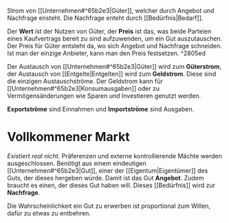 Strom von [[Unternehmen#^65b2e3|Güter]], welcher durch Angebot und Nachfrage ensteht. Die Nachfrage enteht durch [[Bedürfnis|Bedarf]].

Der **Wert** ist der Nutzen von Güter, der **Preis** ist das, was beide Parteien eines Kaufvertrags bereit zu sind aufzuwenden, um ein Gut auszutauschen. Der Preis für Güter entsteht da, wo sich Angebot und Nachfrage schneiden. Ist man der einzige Anbieter, kann man den Preis festsetzen.  ^2805ed

Der Austausch von [[Unternehmen#^65b2e3|Güter]] wird zum **Güterstrom**, der Austausch von [[Entgelte|Entgelten]] wird zum **Geldstrom**. Diese sind die einzigen Austauschströme. Der Geldstrom kann für [[Unternehmen#^65b2e3|Konsumausgaben]] oder zu Vermögensänderungen wie Sparen und Investieren genutzt werden.

**Exportströme** sind Einnahmen und **Importströme** sind Ausgaben.

# Vollkommener Markt
*Existiert real nicht*. Präferenzen und externe kontrollierende Mächte werden ausgeschlossen. Benötigt aus einem eindeutigen [[Unternehmen#^65b2e3|Gut]], einer der [[Eigentum|Eigentümer]] des Guts, der dieses hergeben würde. Damit ist das Gut **Angebot**. Zudem braucht es einen, der dieses Gut haben will. Dieses [[Bedürfnis]] wird zur **Nachfrage**.

Die Wahrscheinlichkeit ein Gut zu erwerben ist proportional zum Willen, dafür zu etwas zu entbehren.
